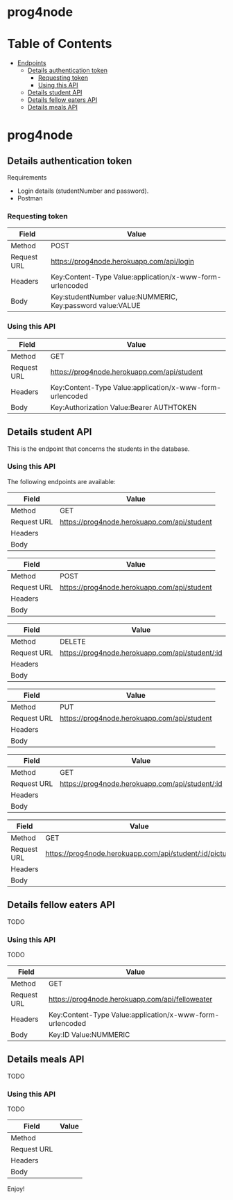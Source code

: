 # prog4node
  
# Table of Contents
- [Endpoints](#endpoints)
  - [Details authentication token](#details-authentication-token)
    - [Requesting token](#requesting-token)
    - [Using this API](#using-this-api)
  - [Details student API](#details-student-api)
  - [Details fellow eaters API](#details-fellow-eaters-api)
  - [Details meals API](#details-meals-api)


# prog4node
<Insert description here>

## Details authentication token
Requirements
- Login details (studentNumber and password).
- Postman

### Requesting token
| Field       | Value                                                        |
| ----------- | ------------------------------------------------------------ |
| Method      | POST                                                         |
| Request URL | https://prog4node.herokuapp.com/api/login                    |
| Headers     | Key:Content-Type Value:application/x-www-form-urlencoded     |
| Body        | Key:studentNumber value:NUMMERIC, Key:password value:VALUE   |

### Using this API
| Field       | Value                                                        |
| ----------- | ------------------------------------------------------------ |
| Method      | GET                                                          |
| Request URL | https://prog4node.herokuapp.com/api/student                  |
| Headers     | Key:Content-Type Value:application/x-www-form-urlencoded     |
| Body        | Key:Authorization Value:Bearer AUTHTOKEN                     |


## Details student API
This is the endpoint that concerns the students in the database.

### Using this API
The following endpoints are available:

| Field       | Value                                                        |
| ----------- | ------------------------------------------------------------ |
| Method      | GET                                                          |
| Request URL | https://prog4node.herokuapp.com/api/student                  |
| Headers     |                                                              |
| Body        |                                                              |

| Field       | Value                                                        |
| ----------- | ------------------------------------------------------------ |
| Method      | POST                                                         |
| Request URL | https://prog4node.herokuapp.com/api/student                  |
| Headers     |                                                              |
| Body        |                                                              |

| Field       | Value                                                        |
| ----------- | ------------------------------------------------------------ |
| Method      | DELETE                                                       |
| Request URL | https://prog4node.herokuapp.com/api/student/:id              |
| Headers     |                                                              |
| Body        |                                                              |

| Field       | Value                                                        |
| ----------- | ------------------------------------------------------------ |
| Method      | PUT                                                          |
| Request URL | https://prog4node.herokuapp.com/api/student                  |
| Headers     |                                                              |
| Body        |                                                              |

| Field       | Value                                                        |
| ----------- | ------------------------------------------------------------ |
| Method      | GET                                                          |
| Request URL | https://prog4node.herokuapp.com/api/student/:id              |
| Headers     |                                                              |
| Body        |                                                              |

| Field       | Value                                                        |
| ----------- | ------------------------------------------------------------ |
| Method      | GET                                                          |
| Request URL | https://prog4node.herokuapp.com/api/student/:id/picture      |
| Headers     |                                                              |
| Body        |                                                              |

## Details fellow eaters API
TODO

### Using this API
TODO

| Field       | Value                                                        |
| ----------- | ------------------------------------------------------------ |
| Method      | GET                                                          |
| Request URL | https://prog4node.herokuapp.com/api/felloweater              |
| Headers     | Key:Content-Type Value:application/x-www-form-urlencoded     |
| Body        | Key:ID Value:NUMMERIC                                        |

## Details meals API
TODO

### Using this API
TODO

| Field       | Value                                                        |
| ----------- | ------------------------------------------------------------ |
| Method      |                                                              |
| Request URL |                                                              |
| Headers     |                                                              |
| Body        |                                                              |

Enjoy!
